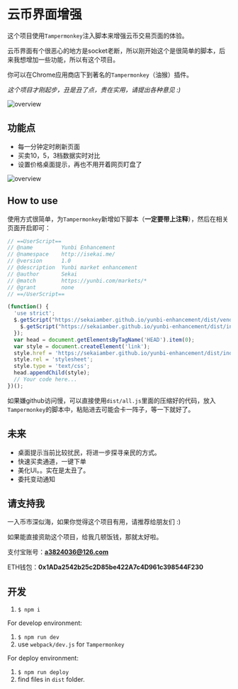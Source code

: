 # 云币界面增强

这个项目使用`Tampermonkey`注入脚本来增强云币交易页面的体验。

云币界面有个很恶心的地方是socket老断，所以刚开始这个是很简单的脚本，后来我想增加一些功能，所以有这个项目。

你可以在Chrome应用商店下到著名的`Tampermonkey`（油猴）插件。

*这个项目才刚起步，丑是丑了点，贵在实用，请提出各种意见 :)*

![overview](https://sekaiamber.github.io/yunbi-enhancement/images/overview.png)

## 功能点

* 每一分钟定时刷新页面
* 买卖10，5，3档数据实时对比
* 设置价格桌面提示，再也不用开着网页盯盘了

![overview](https://sekaiamber.github.io/yunbi-enhancement/images/notify.png)

## How to use

使用方式很简单，为`Tampermonkey`新增如下脚本（**一定要带上注释**），然后在相关页面开启即可：

```javascript
// ==UserScript==
// @name         Yunbi Enhancement
// @namespace    http://isekai.me/
// @version      1.0
// @description  Yunbi market enhancement
// @author       Sekai
// @match        https://yunbi.com/markets/*
// @grant        none
// ==/UserScript==

(function() {
  'use strict';
  $.getScript("https://sekaiamber.github.io/yunbi-enhancement/dist/vendors.js", function() {
    $.getScript("https://sekaiamber.github.io/yunbi-enhancement/dist/index.js");
  });
  var head = document.getElementsByTagName('HEAD').item(0);
  var style = document.createElement('link');
  style.href = 'https://sekaiamber.github.io/yunbi-enhancement/dist/index.css';
  style.rel = 'stylesheet';
  style.type = 'text/css';
  head.appendChild(style);
  // Your code here...
})();
```

如果嫌github访问慢，可以直接使用`dist/all.js`里面的压缩好的代码，放入`Tampermonkey`的脚本中，粘贴进去可能会卡一阵子，等一下就好了。

## 未来

* 桌面提示当前比较扰民，将进一步探寻亲民的方式。
* 快速买卖通道，一键下单
* 美化UI。。实在是太丑了。
* 委托变动通知

## 请支持我

一入币市深似海，如果你觉得这个项目有用，请推荐给朋友们 :)

如果能直接资助这个项目，给我几顿饭钱，那就太好啦。

支付宝账号：**a3824036@126.com**

ETH钱包：**0x1ADa2542b25c2D85be422A7c4D961c398544F230**

## 开发

1. `$ npm i`

For develop environment:

1. `$ npm run dev`
2. use `webpack/dev.js` for `Tampermonkey`

For deploy environment:

1. `$ npm run deploy`
2. find files in `dist` folder.
